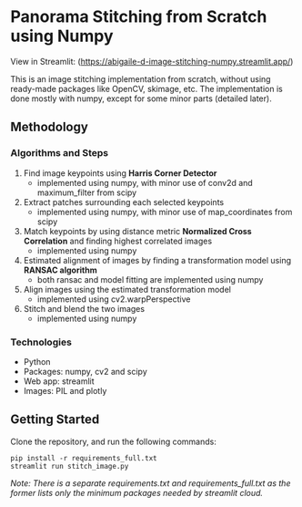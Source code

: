 # Panorama Stitching from Scratch using Numpy

View in Streamlit: (https://abigaile-d-image-stitching-numpy.streamlit.app/)

This is an image stitching implementation from scratch, without using ready-made packages like OpenCV, skimage, etc. The implementation is done mostly with numpy, except for some minor parts (detailed later).

## Methodology

### Algorithms and Steps

1. Find image keypoints using **Harris Corner Detector**
    - implemented using numpy, with minor use of conv2d and maximum_filter from scipy
2. Extract patches surrounding each selected keypoints
    - implemented using numpy, with minor use of map_coordinates from scipy
3. Match keypoints by using distance metric **Normalized Cross Correlation** and finding highest correlated images
    - implemented using numpy
4. Estimated alignment of images by finding a transformation model using **RANSAC algorithm**
    - both ransac and model fitting are implemented using numpy
5. Align images using the estimated transformation model
    - implemented using cv2.warpPerspective
6. Stitch and blend the two images
    - implemented using numpy

### Technologies

- Python
- Packages: numpy, cv2 and scipy
- Web app: streamlit
- Images: PIL and plotly

## Getting Started

Clone the repository, and run the following commands:

    pip install -r requirements_full.txt
    streamlit run stitch_image.py

*Note: There is a separate requirements.txt and requirements_full.txt as the former lists only the minimum packages needed by streamlit cloud.*
